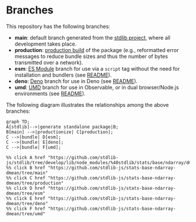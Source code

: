 <!--

@license Apache-2.0

Copyright (c) 2022 The Stdlib Authors.

Licensed under the Apache License, Version 2.0 (the "License");
you may not use this file except in compliance with the License.
You may obtain a copy of the License at

    http://www.apache.org/licenses/LICENSE-2.0

Unless required by applicable law or agreed to in writing, software
distributed under the License is distributed on an "AS IS" BASIS,
WITHOUT WARRANTIES OR CONDITIONS OF ANY KIND, either express or implied.
See the License for the specific language governing permissions and
limitations under the License.

-->

# Branches

This repository has the following branches:

-   **main**: default branch generated from the [stdlib project][stdlib-url], where all development takes place.
-   **production**: [production build][production-url] of the package (e.g., reformatted error messages to reduce bundle sizes and thus the number of bytes transmitted over a network).
-   **esm**: [ES Module][esm-url] branch for use via a `script` tag without the need for installation and bundlers (see [README][esm-readme]).
-   **deno**: [Deno][deno-url] branch for use in Deno (see [README][deno-readme]).
-   **umd**: [UMD][umd-url] branch for use in Observable, or in dual browser/Node.js environments (see [README][umd-readme]).

The following diagram illustrates the relationships among the above branches:

```mermaid
graph TD;
A[stdlib]-->|generate standalone package|B;
B[main] -->|productionize| C[production];
C -->|bundle| D[esm];
C -->|bundle| E[deno];
C -->|bundle| F[umd];

%% click A href "https://github.com/stdlib-js/stdlib/tree/develop/lib/node_modules/%40stdlib/stats/base/ndarray/dmean"
%% click B href "https://github.com/stdlib-js/stats-base-ndarray-dmean/tree/main"
%% click C href "https://github.com/stdlib-js/stats-base-ndarray-dmean/tree/production"
%% click D href "https://github.com/stdlib-js/stats-base-ndarray-dmean/tree/esm"
%% click E href "https://github.com/stdlib-js/stats-base-ndarray-dmean/tree/deno"
%% click F href "https://github.com/stdlib-js/stats-base-ndarray-dmean/tree/umd"
```

[stdlib-url]: https://github.com/stdlib-js/stdlib/tree/develop/lib/node_modules/%40stdlib/stats/base/ndarray/dmean
[production-url]: https://github.com/stdlib-js/stats-base-ndarray-dmean/tree/production
[deno-url]: https://github.com/stdlib-js/stats-base-ndarray-dmean/tree/deno
[deno-readme]: https://github.com/stdlib-js/stats-base-ndarray-dmean/blob/deno/README.md
[umd-url]: https://github.com/stdlib-js/stats-base-ndarray-dmean/tree/umd
[umd-readme]: https://github.com/stdlib-js/stats-base-ndarray-dmean/blob/umd/README.md
[esm-url]: https://github.com/stdlib-js/stats-base-ndarray-dmean/tree/esm
[esm-readme]: https://github.com/stdlib-js/stats-base-ndarray-dmean/blob/esm/README.md